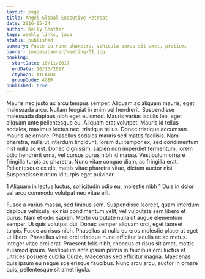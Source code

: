 ```yaml
---
layout: page
title: Angel Global Executive Retreat
date: 2016-05-24
author: Kelly Shaffer
tags: weekly links, java
status: published
summary: Fusce eu nunc pharetra, vehicula purus sit amet, pretium.
banner: images/banner/meeting-01.jpg
booking:
  startDate: 10/11/2017
  endDate: 10/15/2017
  ctyhocn: ATLATHX
  groupCode: AGER
published: true
---
```

Mauris nec justo ac arcu tempus semper. Aliquam ac aliquam mauris, eget malesuada arcu. Nullam feugiat in enim vel hendrerit. Suspendisse malesuada dapibus nibh eget euismod. Mauris varius iaculis leo, eget aliquam ante pellentesque eu. Aliquam erat volutpat. Mauris id tellus sodales, maximus lectus nec, tristique tellus. Donec tristique accumsan mauris ac ornare. Phasellus sodales mauris sed mattis facilisis. Nam pharetra, nulla ut interdum tincidunt, lorem dui tempor ex, sed condimentum nisl nulla ac est. Donec dignissim, sapien non imperdiet fermentum, lorem odio hendrerit urna, vel cursus purus nibh id massa. Vestibulum ornare fringilla turpis ac pharetra. Nunc vitae congue diam, ac fringilla erat. Pellentesque ex elit, mattis vitae pharetra vitae, dictum auctor nisi. Suspendisse rutrum id turpis eget pulvinar.

1 Aliquam in lectus luctus, sollicitudin odio eu, molestie nibh
1 Duis in dolor vel arcu commodo volutpat nec vitae elit.

Fusce a varius massa, sed finibus sem. Suspendisse laoreet, quam interdum dapibus vehicula, ex nisi condimentum velit, vel vulputate sem libero et purus. Nam et odio sapien. Morbi vulputate nulla ut augue elementum semper. Ut quis volutpat dui. Donec semper aliquam orci, eget laoreet turpis. Fusce ac risus nibh. Phasellus ut nulla eu eros molestie placerat eget ut libero. Phasellus vitae orci tristique nunc efficitur iaculis ac ac metus. Integer vitae orci erat. Praesent felis nibh, rhoncus et risus sit amet, mattis euismod ipsum. Vestibulum ante ipsum primis in faucibus orci luctus et ultrices posuere cubilia Curae; Maecenas sed efficitur magna. Maecenas quis ipsum eu neque scelerisque faucibus. Nunc arcu arcu, auctor in ornare quis, pellentesque sit amet ligula.
